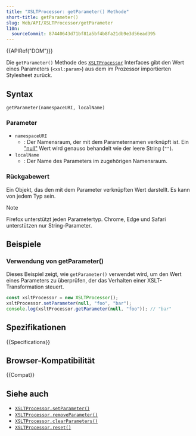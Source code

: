 ```yaml
---
title: "XSLTProcessor: getParameter() Methode"
short-title: getParameter()
slug: Web/API/XSLTProcessor/getParameter
l10n:
  sourceCommit: 87440643d71bf81a5bf4b8fa21db9e3d56ead395
---
```


{{APIRef("DOM")}}

Die `getParameter()` Methode des [`XSLTProcessor`](/de/docs/Web/API/XSLTProcessor) Interfaces gibt den Wert eines Parameters (`<xsl:param>`) aus dem im Prozessor importierten Stylesheet zurück.

## Syntax

```js-nolint
getParameter(namespaceURI, localName)
```

### Parameter

- `namespaceURI`
  - : Der Namensraum, der mit dem Parameternamen verknüpft ist. Ein ["null"](/de/docs/Web/JavaScript/Reference/Operators/null) Wert wird genauso behandelt wie der leere String (`""`).
- `localName`
  - : Der Name des Parameters im zugehörigen Namensraum.

### Rückgabewert

Ein Objekt, das den mit dem Parameter verknüpften Wert darstellt. Es kann von jedem Typ sein.

> [!NOTE]
> Firefox unterstützt jeden Parametertyp. Chrome, Edge und Safari unterstützen nur String-Parameter.

## Beispiele

### Verwendung von getParameter()

Dieses Beispiel zeigt, wie `getParameter()` verwendet wird, um den Wert eines Parameters zu überprüfen, der das Verhalten einer XSLT-Transformation steuert.

```js
const xsltProcessor = new XSLTProcessor();
xsltProcessor.setParameter(null, "foo", "bar");
console.log(xsltProcessor.getParameter(null, "foo")); // "bar"
```

## Spezifikationen

{{Specifications}}

## Browser-Kompatibilität

{{Compat}}

## Siehe auch

- [`XSLTProcessor.setParameter()`](/de/docs/Web/API/XSLTProcessor/setParameter)
- [`XSLTProcessor.removeParameter()`](/de/docs/Web/API/XSLTProcessor/removeParameter)
- [`XSLTProcessor.clearParameters()`](/de/docs/Web/API/XSLTProcessor/clearParameters)
- [`XSLTProcessor.reset()`](/de/docs/Web/API/XSLTProcessor/reset)
